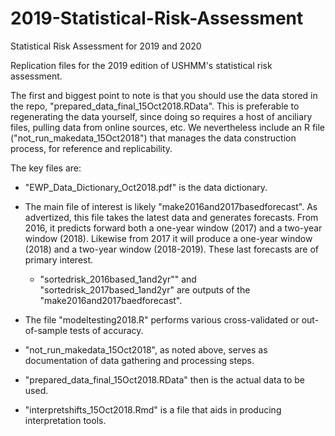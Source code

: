 # 2019-Statistical-Risk-Assessment
Statistical Risk Assessment for 2019 and 2020

Replication files for the 2019 edition of USHMM's statistical risk assessment. 

The first and biggest point to note is that you should use the data stored in the repo, "prepared_data_final_15Oct2018.RData". This is preferable to regenerating the data yourself, since doing so requires a host of anciliary files, pulling data from online sources, etc.  We nevertheless include an R file ("not_run_makedata_15Oct2018") that manages the data construction process, for reference and replicability. 

The key files are:

- "EWP_Data_Dictionary_Oct2018.pdf" is the data dictionary. 

- The main file of interest is likely "make2016and2017basedforecast". As advertized, this file takes the latest data and generates forecasts. From 2016, it predicts forward both a one-year window (2017) and a two-year window (2018). Likewise from 2017 it will produce a one-year window (2018) and a two-year window (2018-2019). These last forecasts are of primary interest. 

    - "sortedrisk_2016based_1and2yr"" and "sortedrisk_2017based_1and2yr" are outputs of the "make2016and2017baedforecast". 


- The file "modeltesting2018.R" performs various cross-validated or out-of-sample tests of accuracy.  

- "not_run_makedata_15Oct2018", as noted above, serves as documentation of data gathering and processing steps. 

- "prepared_data_final_15Oct2018.RData" then is the actual data to be used. 

- "interpretshifts_15Oct2018.Rmd" is a file that aids in producing interpretation tools.
